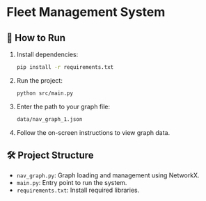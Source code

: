# Fleet Management System

## 🚀 How to Run
1. Install dependencies:
    ```bash
    pip install -r requirements.txt
    ```

2. Run the project:
    ```bash
    python src/main.py
    ```

3. Enter the path to your graph file:
    ```bash
    data/nav_graph_1.json
    ```

4. Follow the on-screen instructions to view graph data.

## 🛠️ Project Structure
- `nav_graph.py`: Graph loading and management using NetworkX.
- `main.py`: Entry point to run the system.
- `requirements.txt`: Install required libraries.
